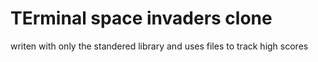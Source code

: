 # TErminal space invaders clone
writen with only the standered library and uses files to track high scores
